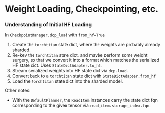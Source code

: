 # Weight Loading, Checkpointing, etc.

### Understanding of Initial HF Loading

In `CheckpointManager.dcp_load` with `from_hf=True`

1. Create the `torchtitan` state dict, where the weights are probably already sharded.
2. Re-key the `torchtitan` state dict, and maybe perform some weight surgery, so that we convert it
   into a format which matches the serialized HF state dict. Uses `StateDictAdapter.to_hf`.
3. Stream serialized weights into HF state dict via `dcp.load`.
4. Convert back to a `torchtitan` state dict with `StateDictAdapter.from_hf`
5. Load the `torchtitan` state dict into the sharded model.


Other notes:

- With the `DefaultPlanner`, the `ReadItem` instances carry the state dict fqn corresponding to the
  given tensor via `read_item.storage_index.fqn`.
